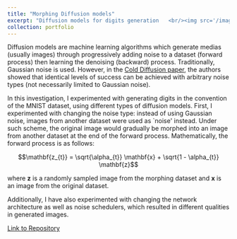 ```yaml
---
title: "Morphing Diffusion models"
excerpt: "Diffusion models for digits generation   <br/><img src='/images/Diffusion.png'>"
collection: portfolio
---
```


Diffusion models are machine learning algorithms which generate medias (usually images) through progressively adding noise to a dataset (forward process) then learning the denoising (backward) process. Traditionally, Gaussian noise is used. However, in the [Cold Diffusion paper](https://arxiv.org/abs/2208.09392), the authors showed that identical levels of success can be achieved with arbitrary noise types (not necessarily limited to Gaussian noise). 

In this investigation, I experimented with generating digits in the convention of the MNIST dataset, using different types of diffusion models. First, I experimented with changing the noise type: instead of using Gaussian noise, images from another dataset were used as `noise' instead. Under such scheme, the original image would gradually be morphed into an image from another dataset at the end of the forward process. Mathematically, the forward process is as follows:

$$\mathbf{z_{t}} = \sqrt{\alpha_{t}} \mathbf{x} + \sqrt{1 - \alpha_{t}} \mathbf{z}$$

where $\mathbf{z}$ is a randomly sampled image from the morphing dataset and $\mathbf{x}$ is an image from the original dataset. 

Additionally, I have also experimented with changing the network architecture as well as noise schedulers, which resulted in different qualities in generated images.

[Link to Repository](https://github.com/LarryWang29/Diffusion-Models)